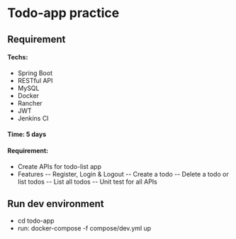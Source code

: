 # Todo-app practice

## Requirement

#### Techs:

- Spring Boot
- RESTful API
- MySQL
- Docker
- Rancher
- JWT
- Jenkins CI

#### Time: 5 days

#### Requirement:

- Create APIs for todo-list app
- Features
-- Register, Login & Logout
-- Create a todo
-- Delete a todo or list todos
-- List all todos
-- Unit test for all APIs

## Run dev environment

- cd todo-app
- run: docker-compose -f compose/dev.yml up